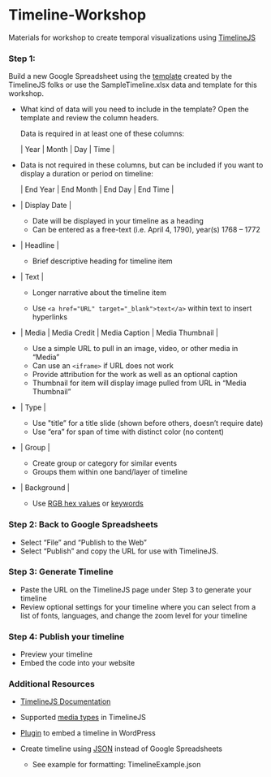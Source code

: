 # Timeline-Workshop
Materials for workshop to create temporal visualizations using [TimelineJS](https://timeline.knightlab.com/)

### Step 1: 

  Build a new Google Spreadsheet using the [template](https://drive.google.com/previewtemplate?id=1pHBvXN7nmGkiG8uQSUB82eNlnL8xHu6kydzH_-eguHQ&mode=public) created by the TimelineJS folks or use the SampleTimeline.xlsx data and template for this workshop.

+ What kind of data will you need to include in the template? 
  Open the template and review the column headers.
  
  Data is required in at least one of these columns:
  
  | Year | Month | Day | Time | 
  
+ Data is not required in these columns, but can be included if you want to display a duration or period on timeline:
 
  | End Year | End Month | End Day | End Time | 

+ | Display Date | 
  
  + Date will be displayed in your timeline as a heading
  + Can be entered as a free-text (i.e. April 4, 1790), year(s) 1768 – 1772 

+ | Headline | 
 
  + Brief descriptive heading for timeline item 

+ | Text |
  
  + Longer narrative about the timeline item 
 
  + Use `<a href="URL" target="_blank">text</a>` within text to insert hyperlinks

+ | Media | Media Credit | Media Caption | Media Thumbnail | 
  
  + Use a simple URL to pull in an image, video, or other media in “Media”
  + Can use an `<iframe>` if URL does not work
  + Provide attribution for the work as well as an optional caption
  + Thumbnail for item will display image pulled from URL in “Media Thumbnail” 

+ | Type | 
 
  + Use "title” for a title slide (shown before others, doesn’t require date)
  + Use “era” for span of time with distinct color (no content)

+ | Group |
  
  + Create group or category for similar events
  + Groups them within one band/layer of timeline 

+ | Background |
  
  + Use [RGB hex values](http://www.rapidtables.com/web/color/RGB_Color.htm) or [keywords](https://developer.mozilla.org/en-US/docs/Web/CSS/color_value#Color_keywords)
  
### Step 2: Back to Google Spreadsheets 
  
+ Select “File” and “Publish to the Web” 
+ Select “Publish” and copy the URL for use with TimelineJS.

### Step 3: Generate Timeline
   
+ Paste the URL on the TimelineJS page under Step 3 to generate your timeline
+ Review optional settings for your timeline where you can select from a list of fonts, languages, and change the zoom level for your timeline

### Step 4: Publish your timeline
	
+ Preview your timeline
+ Embed the code into your website 

### Additional Resources

+ [TimelineJS Documentation](https://timeline.knightlab.com/docs/index.html)
+ Supported [media types](https://timeline.knightlab.com/docs/media-types.html) in TimelineJS
+ [Plugin](https://github.com/NUKnightLab/TimelineJS-Wordpress-Plugin) to embed a timeline in WordPress
+ Create timeline using [JSON](https://timeline.knightlab.com/docs/json-format.html) instead of Google Spreadsheets
  
  + See example for formatting: TimelineExample.json
